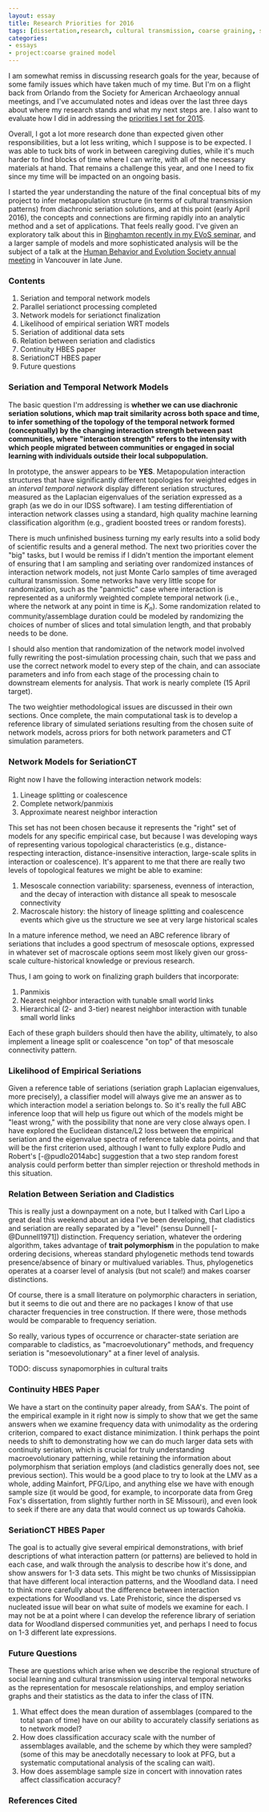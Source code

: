 ```yaml
---
layout: essay
title: Research Priorities for 2016
tags: [dissertation,research, cultural transmission, coarse graining, seriation]
categories: 
- essays
- project:coarse grained model
---
```


I am somewhat remiss in discussing research goals for the year, because of some family issues which have taken much of my time.  But I'm on a flight back from Orlando from the Society for American Archaeology annual meetings, and I've accumulated notes and ideas over the last three days about where my research stands and what my next steps are.  I also want to evaluate how I did 
in addressing the [priorities I set for 2015](/essays/2015/01/01/research-priorities-2015.html).  

Overall, I got a lot more research done than expected given other responsibilities, but a lot less writing, which I suppose is to be expected.  I was able to tuck bits of work in between caregiving duties, while it's much harder to find blocks of time where I can write, with all of the necessary materials at hand.  That remains a challenge this year, and one I need to fix since my time will be impacted on an ongoing basis.  

I started the year understanding the nature of the final conceptual bits of my project to infer metapopulation structure (in terms of cultural transmission patterns) from diachronic seriation solutions, and at this point (early April 2016), the concepts and connections are firming rapidly into an analytic method and a set of applications.  That feels really good.  I've given an exploratory talk about this in [Binghamton recently in my EVoS seminar](/essays/2016/03/22/evos-seminar-series-binghamton.html), and a larger sample of models and more sophisticated analysis will be the subject of a talk at the [Human Behavior and Evolution Society annual meeting](http://www.hbes.com/hbes2016) in Vancouver in late June.   


### Contents ###

1.  Seriation and temporal network models
1.  Parallel seriationct processing completed
1.  Network models for seriationct finalization
1.  Likelihood of empirical seriation WRT models
1.  Seriation of additional data sets
1.  Relation between seriation and cladistics
1.  Continuity HBES paper
1.  SeriationCT HBES paper
1.  Future questions


### Seriation and Temporal Network Models ###

The basic question I'm addressing is __whether we can use diachronic seriation solutions, which map trait similarity across both space and time, to infer something of the topology of the temporal network formed (conceptually) by the changing interaction strength between past communities, where "interaction strength" refers to the intensity with which people migrated between communities or engaged in social learning with individuals outside their local subpopulation.__

In prototype, the answer appears to be __YES__.  Metapopulation interaction structures that have significantly different topologies for weighted edges in an _interval temporal network_ display different seriation structures, measured as the Laplacian eigenvalues of the seriation expressed as a graph (as we do in our IDSS software).  I am testing differentiation of interaction network classes using a standard, high quality machine learning classification algorithm (e.g., gradient boosted trees or random forests).  

There is much unfinished business turning my early results into a solid body of scientific results and a general method.  The next two priorities cover the "big" tasks, but I would be remiss if I didn't mention the important element of ensuring that I am sampling and seriating over randomized instances of interaction network models, not just Monte Carlo samples of time averaged cultural transmission.  Some networks have very little scope for randomization, such as the "panmictic" case where interaction is represented as a uniformly weighted complete temporal network (i.e., where the network at any point in time is $K_n$).  Some randomization related to community/assemblage duration could be modeled by randomizing the choices of number of slices and total simulation length, and that probably needs to be done.  

I should also mention that randomization of the network model involved fully rewriting the post-simulation processing chain, such that we pass and use the correct network model to every step of the chain, and can associate parameters and info from each stage of the processing chain to downstream elements for analysis.  That work is nearly complete (15 April target).  

The two weightier methodological issues are discussed in their own sections.  Once complete, the main computational task is to develop a reference library of simulated seriations resulting from the chosen suite of network models, across priors for both network parameters and CT simulation parameters.  

### Network Models for SeriationCT ###

Right now I have the following interaction network models:

1.  Lineage splitting or coalescence
1.  Complete network/panmixis
1.  Approximate nearest neighbor interaction

This set has not been chosen because it represents the "right" set of models for any specific empirical case, but because I was developing ways of representing various topological characteristics (e.g., distance-respecting interaction, distance-insensitive interaction, large-scale splits in interaction or coalescence).  It's apparent to me that there are really two levels of topological features we might be able to examine:

1.  Mesoscale connection variability:  sparseness, evenness of interaction, and the decay of interaction with distance all speak to mesoscale connectivity
1.  Macroscale history:  the history of lineage splitting and coalescence events which give us the structure we see at very large historical scales

In a mature inference method, we need an ABC reference library of seriations that includes a good spectrum of mesoscale options, expressed in whatever set of macroscale options seem most likely given our gross-scale culture-historical knowledge or previous research.

Thus, I am going to work on finalizing graph builders that incorporate:

1.  Panmixis
1.  Nearest neighbor interaction with tunable small world links
1.  Hierarchical (2- and 3-tier) nearest neighbor interaction with tunable small world links

Each of these graph builders should then have the ability, ultimately, to also implement a lineage split or coalescence "on top" of that mesoscale connectivity pattern.  


### Likelihood of Empirical Seriations ###

Given a reference table of seriations (seriation graph Laplacian eigenvalues, more precisely), a classifier model will always give me an answer as to which interaction model a seriation belongs to.  So it's really the full ABC inference loop that will help us figure out which of the models might be "least wrong," with the possibility that none are very close always open.  I have explored the Euclidean distance/L2 loss between the empirical seriation and the eigenvalue spectra of reference table data points, and that will be the first criterion used, although I want to fully explore Pudlo and Robert's [-@pudlo2014abc] suggestion that a two step random forest analysis could perform better than simpler rejection or threshold methods in this situation.  

### Relation Between Seriation and Cladistics ###

This is really just a downpayment on a note, but I talked with Carl Lipo a great deal this weekend about an idea I've been developing, that cladistics and seriation are really separated by a "level" (sensu Dunnell [-@Dunnell1971]) distinction.  Frequency seriation, whatever the ordering algorithm, takes advantage of __trait polymorphism__ in the population to make ordering decisions, whereas standard phylogenetic methods tend towards presence/absence of binary or multivalued variables.  Thus, phylogenetics operates at a coarser level of analysis (but not scale!) and makes coarser distinctions.  

Of course, there is a small literature on polymorphic characters in seriation, but it seems to die out and there are no packages I know of that use character frequencies in tree construction.  If there were, those methods would be comparable to frequency seriation.

So really, various types of occurrence or character-state seriation are comparable to cladistics, as "macroevolutionary" methods, and frequency seriation is "mesoevolutionary" at a finer level of analysis.  

TODO:  discuss synapomorphies in cultural traits

### Continuity HBES Paper ###

We have a start on the continuity paper already, from SAA's.  The point of the empirical example in it right now is simply to show that we get the same answers when we examine frequency data with unimodality as the ordering criterion, compared to exact distance minimization.  I think perhaps the point needs to shift to demonstrating how we can do much larger data sets with continuity seriation, which is crucial for truly understanding macroevolutionary patterning, while retaining the information about polymorphism that seriation employs (and cladistics generally does not, see previous section).  This would be a good place to try to look at the LMV as a whole, adding Mainfort, PFG/Lipo, and anything else we have with enough sample size (it would be good, for example, to incorporate data from Greg Fox's dissertation, from slightly further north in SE Missouri), and even look to seek if there are any data that would connect us up towards Cahokia.  

### SeriationCT HBES Paper ###

The goal is to actually give several empirical demonstrations, with brief descriptions of what interaction pattern (or patterns) are believed to hold in each case, and walk through the analysis to describe how it's done, and show answers for 1-3 data sets.  This might be two chunks of Mississippian that have different local interaction patterns, and the Woodland data.  I need to think more carefully about the difference between interaction expectations for Woodland vs. Late Prehistoric, since the dispersed vs nucleated issue will bear on what suite of models we examine for each.  I may not be at a point where I can develop the reference library of seriation data for Woodland dispersed communities yet, and perhaps I need to focus on 1-3 different late expressions.  



### Future Questions ###

These are questions which arise when we describe the regional structure of social learning and cultural transmission using interval temporal networks as the representation for mesoscale relationships, and employ seriation graphs and their statistics as the data to infer the class of ITN.  

1.  What effect does the mean duration of assemblages (compared to the total span of time) have on our ability to accurately classify seriations as to network model?
1.  How does classification accuracy scale with the number of assemblages available, and the scheme by which they were sampled?  (some of this may be anecdotally necessary to look at PFG, but a systematic computational analysis of the scaling can wait).  
1.  How does assemblage sample size in concert with innovation rates affect classification accuracy?   


### References Cited ###



